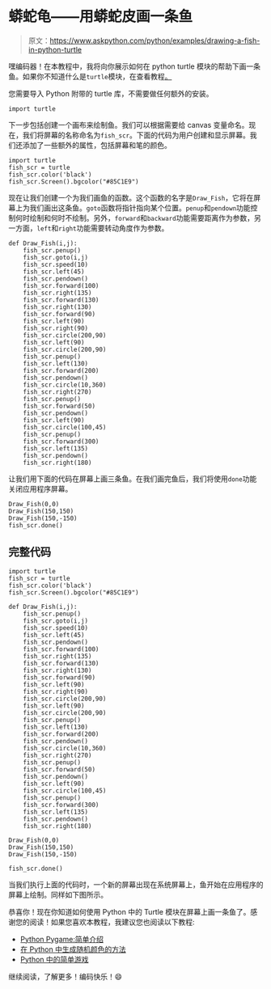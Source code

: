 # 蟒蛇龟——用蟒蛇皮画一条鱼

> 原文：<https://www.askpython.com/python/examples/drawing-a-fish-in-python-turtle>

嘿编码器！在本教程中，我将向你展示如何在 python turtle 模块的帮助下画一条鱼。如果你不知道什么是`turtle`模块，在查看教程[。](https://www.askpython.com/python-modules/python-turtle)

您需要导入 Python 附带的 turtle 库，不需要做任何额外的安装。

```
import turtle

```

下一步包括创建一个画布来绘制鱼。我们可以根据需要给 canvas 变量命名。现在，我们将屏幕的名称命名为`fish_scr`。下面的代码为用户创建和显示屏幕。我们还添加了一些额外的属性，包括屏幕和笔的颜色。

```
import turtle
fish_scr = turtle
fish_scr.color('black')
fish_scr.Screen().bgcolor("#85C1E9")

```

现在让我们创建一个为我们画鱼的函数。这个函数的名字是`Draw_Fish`，它将在屏幕上为我们画出这条鱼。`goto`函数将指针指向某个位置。`penup`和`pendown`功能控制何时绘制和何时不绘制。另外，`forward`和`backward`功能需要距离作为参数，另一方面，`left`和`right`功能需要转动角度作为参数。

```
def Draw_Fish(i,j):
    fish_scr.penup()
    fish_scr.goto(i,j)
    fish_scr.speed(10)
    fish_scr.left(45)
    fish_scr.pendown()
    fish_scr.forward(100)
    fish_scr.right(135)
    fish_scr.forward(130)
    fish_scr.right(130)
    fish_scr.forward(90)
    fish_scr.left(90)
    fish_scr.right(90)
    fish_scr.circle(200,90)
    fish_scr.left(90)
    fish_scr.circle(200,90)
    fish_scr.penup()
    fish_scr.left(130)
    fish_scr.forward(200)
    fish_scr.pendown()
    fish_scr.circle(10,360)
    fish_scr.right(270)
    fish_scr.penup()
    fish_scr.forward(50)
    fish_scr.pendown()
    fish_scr.left(90)
    fish_scr.circle(100,45)
    fish_scr.penup()
    fish_scr.forward(300)
    fish_scr.left(135)
    fish_scr.pendown()
    fish_scr.right(180)

```

让我们用下面的代码在屏幕上画三条鱼。在我们画完鱼后，我们将使用`done`功能关闭应用程序屏幕。

```
Draw_Fish(0,0)
Draw_Fish(150,150)
Draw_Fish(150,-150)
fish_scr.done()

```

## 完整代码

```
import turtle
fish_scr = turtle
fish_scr.color('black')
fish_scr.Screen().bgcolor("#85C1E9")

def Draw_Fish(i,j):
    fish_scr.penup()
    fish_scr.goto(i,j)
    fish_scr.speed(10)
    fish_scr.left(45)
    fish_scr.pendown()
    fish_scr.forward(100)
    fish_scr.right(135)
    fish_scr.forward(130)
    fish_scr.right(130)
    fish_scr.forward(90)
    fish_scr.left(90)
    fish_scr.right(90)
    fish_scr.circle(200,90)
    fish_scr.left(90)
    fish_scr.circle(200,90)
    fish_scr.penup()
    fish_scr.left(130)
    fish_scr.forward(200)
    fish_scr.pendown()
    fish_scr.circle(10,360)
    fish_scr.right(270)
    fish_scr.penup()
    fish_scr.forward(50)
    fish_scr.pendown()
    fish_scr.left(90)
    fish_scr.circle(100,45)
    fish_scr.penup()
    fish_scr.forward(300)
    fish_scr.left(135)
    fish_scr.pendown()
    fish_scr.right(180)

Draw_Fish(0,0)
Draw_Fish(150,150)
Draw_Fish(150,-150)

fish_scr.done()

```

当我们执行上面的代码时，一个新的屏幕出现在系统屏幕上，鱼开始在应用程序的屏幕上绘制。同样如下图所示。

恭喜你！现在你知道如何使用 Python 中的 Turtle 模块在屏幕上画一条鱼了。感谢您的阅读！如果您喜欢本教程，我建议您也阅读以下教程:

*   [Python Pygame:简单介绍](https://www.askpython.com/python-modules/python-pygame)
*   [在 Python 中生成随机颜色的方法](https://www.askpython.com/python/examples/generate-random-colors)
*   [Python 中的简单游戏](https://www.askpython.com/python/examples/easy-games-in-python)

继续阅读，了解更多！编码快乐！😄